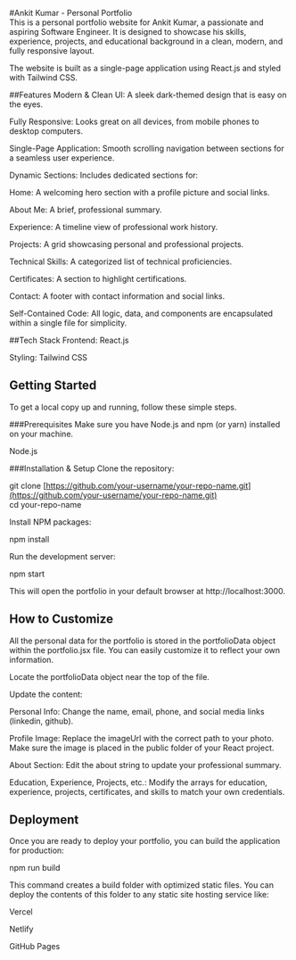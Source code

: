 #Ankit Kumar - Personal Portfolio<br>
This is a personal portfolio website for Ankit Kumar, a passionate and aspiring Software Engineer. It is designed to showcase his skills, experience, projects, and educational background in a clean, modern, and fully responsive layout.<br>

The website is built as a single-page application using React.js and styled with Tailwind CSS.<br>

##Features
Modern & Clean UI: A sleek dark-themed design that is easy on the eyes.<br>

Fully Responsive: Looks great on all devices, from mobile phones to desktop computers.<br>

Single-Page Application: Smooth scrolling navigation between sections for a seamless user experience.<br>

Dynamic Sections: Includes dedicated sections for:<br>

Home: A welcoming hero section with a profile picture and social links.<br>

About Me: A brief, professional summary.<br>

Experience: A timeline view of professional work history.<br>

Projects: A grid showcasing personal and professional projects.<br>

Technical Skills: A categorized list of technical proficiencies.<br>

Certificates: A section to highlight certifications.<br>

Contact: A footer with contact information and social links.<br>

Self-Contained Code: All logic, data, and components are encapsulated within a single file for simplicity.<br>

##Tech Stack
Frontend: React.js <br>

Styling: Tailwind CSS <br>

## Getting Started
To get a local copy up and running, follow these simple steps.

###Prerequisites
Make sure you have Node.js and npm (or yarn) installed on your machine.<br>

Node.js<br>

###Installation & Setup
Clone the repository:<br>

git clone [https://github.com/your-username/your-repo-name.git](https://github.com/your-username/your-repo-name.git)<br>
cd your-repo-name<br>

Install NPM packages:<br>

npm install<br>

Run the development server:<br>

npm start<br>

This will open the portfolio in your default browser at http://localhost:3000.<br>

## How to Customize
All the personal data for the portfolio is stored in the portfolioData object within the portfolio.jsx file. You can easily customize it to reflect your own information.<br>

Locate the portfolioData object near the top of the file.<br>

Update the content:<br>

Personal Info: Change the name, email, phone, and social media links (linkedin, github).<br>

Profile Image: Replace the imageUrl with the correct path to your photo. Make sure the image is placed in the public folder of your React project.<br>

About Section: Edit the about string to update your professional summary.<br>

Education, Experience, Projects, etc.: Modify the arrays for education, experience, projects, certificates, and skills to match your own credentials.<br>

## Deployment
Once you are ready to deploy your portfolio, you can build the application for production:<br>

npm run build<br>

This command creates a build folder with optimized static files. You can deploy the contents of this folder to any static site hosting service like:<br>

Vercel<br>

Netlify<br>

GitHub Pages<br>
